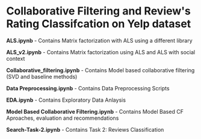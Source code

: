 # Collaborative Filtering and Review's Rating Classifcation on  Yelp dataset

**ALS.ipynb** - Contains Matrix factorization with ALS using a different library

**ALS_v2.ipynb** - Contains Matrix factorization using ALS and ALS with social context

**Collaborative_filtering.ipynb** - Contains Model based collaborative filtering (SVD and baseline methods)

**Data Preprocessing.ipynb** - Contains Data Preprocessing Scripts

**EDA.ipynb** - Contains Exploratory Data Anlaysis

**Model Based Collaborative Filtering.ipynb** - Contains Model Based CF Aproaches, evaluation and recommendations

**Search-Task-2.ipynb** - Contains Task 2: Reviews Classification
